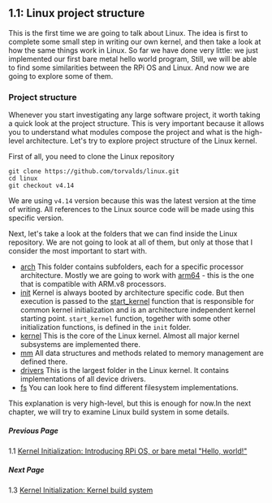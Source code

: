## 1.1: Linux project structure

This is the first time we are going to talk about Linux. The idea is first to complete some small step in writing our own kernel, and then take a look at how the same things work in Linux. So far we have done very little: we just implemented our first bare metal hello world program, Still, we will be able to find some similarities between the RPi OS and Linux. And now we are going to explore some of them. 

### Project structure

Whenever you start investigating any large software project, it worth taking a quick look at the project structure. This is very important because it allows you to understand what modules compose the project and what is the high-level architecture. Let's try to explore project structure of the Linux kernel.

First of all, you need to clone the Linux repository

```
git clone https://github.com/torvalds/linux.git 
cd linux
git checkout v4.14
```

We are using `v4.14` version because this was the latest version at the time of writing. All references to the Linux source code will be made using this specific version.

Next, let's take a look at the folders that we can find inside the Linux repository. We are not going to look at all of them, but only at those that I consider the most important to start with.

* [arch](https://github.com/torvalds/linux/tree/v4.14/arch) This folder contains subfolders, each for a specific processor architecture. Mostly we are going to work with [arm64](https://github.com/torvalds/linux/tree/v4.14/arch/arm64) - this is the one that is compatible with ARM.v8 processors.
* [init](https://github.com/torvalds/linux/tree/v4.14/init) Kernel is always booted by architecture specific code. But then execution is passed to the [start_kernel](https://github.com/torvalds/linux/blob/v4.14/init/main.c#L509) function that is responsible for common kernel initialization and is an architecture independent kernel starting point. `start_kernel` function, together with some other initialization functions, is defined in the `init` folder.
* [kernel](https://github.com/torvalds/linux/tree/v4.14/kernel) This is the core of the Linux kernel. Almost all major kernel subsystems are implemented there.
* [mm](https://github.com/torvalds/linux/tree/v4.14/mm) All data structures and methods related to memory management are defined there. 
* [drivers](https://github.com/torvalds/linux/tree/v4.14/drivers) This is the largest folder in the Linux kernel. It contains implementations of all device drivers.
* [fs](https://github.com/torvalds/linux/tree/v4.14/fs) You can look here to find different filesystem implementations.

This explanation is very high-level, but this is enough for now.In the next chapter, we will try to examine Linux build system in some details. 

##### Previous Page

1.1 [Kernel Initialization: Introducing RPi OS, or bare metal "Hello, world!"](../../../docs/lesson01/rpi-os.md)

##### Next Page

1.3 [Kernel Initialization: Kernel build system](../../../docs/lesson01/linux/build-system.md)
